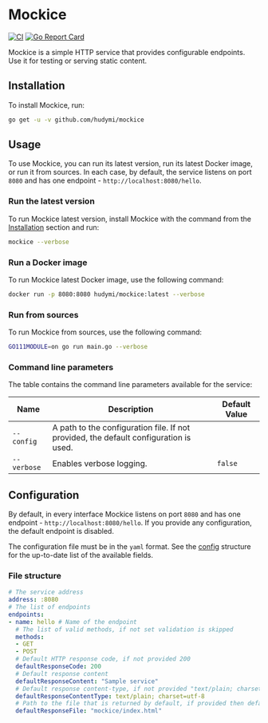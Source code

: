 # Mockice


[![CI](https://github.com/hudymi/mockice/workflows/build/badge.svg?branch=master)](https://github.com/hudymi/mockice/actions?query=branch:master)
[![Go Report Card](https://goreportcard.com/badge/github.com/hudymi/mockice/actions)](https://goreportcard.com/report/github.com/hudymi/mockice/actions)

Mockice is a simple HTTP service that provides configurable endpoints. Use it for testing or serving static content.

## Installation

To install Mockice, run:

```bash
go get -u -v github.com/hudymi/mockice
```

## Usage

To use Mockice, you can run its latest version, run its latest Docker image, or run it from sources. In each case, by default, the service listens on port `8080` and has one endpoint - `http://localhost:8080/hello`.

### Run the latest version

To run Mockice latest version, install Mockice with the command from the [Installation](#Installation) section and run:

```bash
mockice --verbose
```

### Run a Docker image

To run Mockice latest Docker image, use the following command:

```bash
docker run -p 8080:8080 hudymi/mockice:latest --verbose
```

### Run from sources

To run Mockice from sources, use the following command:

```bash
GO111MODULE=on go run main.go --verbose
```

### Command line parameters

The table contains the command line parameters available for the service:

| Name | Description | Default Value |
| ---- | ----------- | ------------- |
| `--config` | A path to the configuration file. If not provided, the default configuration is used. | |
| `--verbose` | Enables verbose logging. | `false` |

## Configuration

By default, in every interface Mockice listens on port `8080` and has one endpoint - `http://localhost:8080/hello`. If you provide any configuration, the default endpoint is disabled.

The configuration file must be in the `yaml` format. See the [config](main.go) structure for the up-to-date list of the available fields.

### File structure

```yaml
# The service address
address: :8080
# The list of endpoints
endpoints:
- name: hello # Name of the endpoint
  # The list of valid methods, if not set validation is skipped
  methods:
  - GET
  - POST
  # Default HTTP response code, if not provided 200
  defaultResponseCode: 200
  # Default response content
  defaultResponseContent: "Sample service"  
  # Default response content-type, if not provided "text/plain; charset=utf-8"
  defaultResponseContentType: text/plain; charset=utf-8
  # Path to the file that is returned by default, if provided then defaultResponseContent is ignored
  defaultResponseFile: "mockice/index.html"

```
